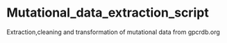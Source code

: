 # Mutational_data_extraction_script
Extraction,cleaning and transformation of mutational data from gpcrdb.org
